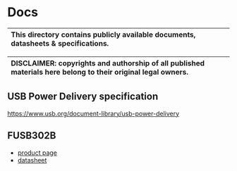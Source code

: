 # Docs

| This directory contains publicly available documents, datasheets & specifications. |
|:--------

| **DISCLAIMER**: copyrights and authorship of all published materials here belong to their original legal owners. |
|:--------


## USB Power Delivery specification
https://www.usb.org/document-library/usb-power-delivery


## FUSB302B

- [product page](https://www.onsemi.com/products/interfaces/usb-type-c/FUSB302B)
- [datasheet](https://www.onsemi.com/download/data-sheet/pdf/fusb302b-d.pdf)


